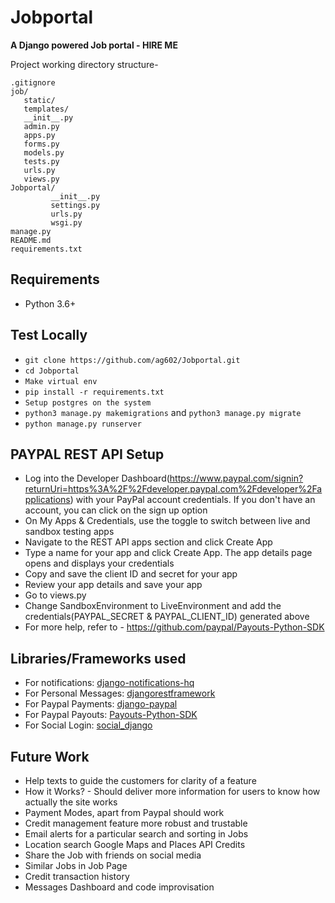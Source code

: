 # Jobportal

**A Django powered Job portal - HIRE ME**

Project working directory structure-

```
.gitignore
job/
   static/
   templates/
   __init__.py
   admin.py
   apps.py
   forms.py
   models.py
   tests.py
   urls.py
   views.py
Jobportal/
         __init__.py
         settings.py
         urls.py
         wsgi.py
manage.py
README.md
requirements.txt
```

## Requirements

- Python 3.6+

## Test Locally

- `git clone https://github.com/ag602/Jobportal.git`
- `cd Jobportal`
- `Make virtual env`
- `pip install -r requirements.txt`
- `Setup postgres on the system`
- `python3 manage.py makemigrations` and `python3 manage.py migrate`
- `python manage.py runserver`

## PAYPAL REST API Setup

- Log into the Developer Dashboard(https://www.paypal.com/signin?returnUri=https%3A%2F%2Fdeveloper.paypal.com%2Fdeveloper%2Fapplications) with your PayPal account credentials. If you don't have an account, you can click on the sign up option
- On My Apps & Credentials, use the toggle to switch between live and sandbox testing apps
- Navigate to the REST API apps section and click Create App
- Type a name for your app and click Create App. The app details page opens and displays your credentials
- Copy and save the client ID and secret for your app
- Review your app details and save your app
- Go to views.py
- Change SandboxEnvironment to LiveEnvironment and add the credentials(PAYPAL_SECRET & PAYPAL_CLIENT_ID) generated above
- For more help, refer to - https://github.com/paypal/Payouts-Python-SDK

## Libraries/Frameworks used

- For notifications: [django-notifications-hq](https://github.com/django-notifications/django-notifications)
- For Personal Messages: [djangorestframework](https://www.django-rest-framework.org/)
- For Paypal Payments: [django-paypal](https://django-paypal.readthedocs.io/en/stable/)
- For Paypal Payouts: [Payouts-Python-SDK](https://github.com/paypal/Payouts-Python-SDK)
- For Social Login: [social_django](https://python-social-auth.readthedocs.io/en/latest/configuration/django.html)

## Future Work

- Help texts to guide the customers for clarity of a feature
- How it Works? - Should deliver more information for users to know how actually the site works
- Payment Modes, apart from Paypal should work
- Credit management feature more robust and trustable
- Email alerts for a particular search and sorting in Jobs
- Location search Google Maps and Places API Credits
- Share the Job with friends on social media
- Similar Jobs in Job Page
- Credit transaction history
- Messages Dashboard and code improvisation

